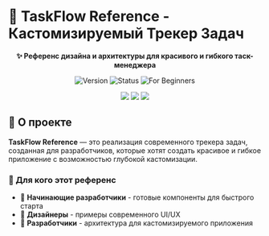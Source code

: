# 🎨 TaskFlow Reference - Кастомизируемый Трекер Задач

<div align="center">

**✨ Референс дизайна и архитектуры для красивого и гибкого таск-менеджера**

![Version](https://img.shields.io/badge/version-1.0.0-blue.svg)
![Status](https://img.shields.io/badge/status-reference-orange.svg)
![For Beginners](https://img.shields.io/badge/for-beginners-green.svg)

<img src="https://img.shields.io/badge/🎯-Глубокая%20кастомизация-FF6B6B" />
<img src="https://img.shields.io/badge/🎨-Современный%20дизайн-4ECDC4" />
<img src="https://img.shields.io/badge/🚀-Готовые%20компоненты-45B7D1" />

</div>

## 📖 О проекте

**TaskFlow Reference** — это реализация современного трекера задач, созданная для разработчиков, которые хотят создать красивое и гибкое приложение с возможностью глубокой кастомизации.

### 🎯 Для кого этот референс

- 🚀 **Начинающие разработчики** - готовые компоненты для быстрого старта
- 🎨 **Дизайнеры** - примеры современного UI/UX
- 🔧 **Разработчики** - архитектура для кастомизируемого приложения
